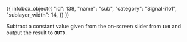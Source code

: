 {{ infobox_object({
	"id": 138,
	"name": "sub",
	"category": "Signal-i1o1",
	"sublayer_width": 14,
}) }}

Subtract a constant value given from the on-screen slider from **`IN0`** and output the result to **`OUT0`**.